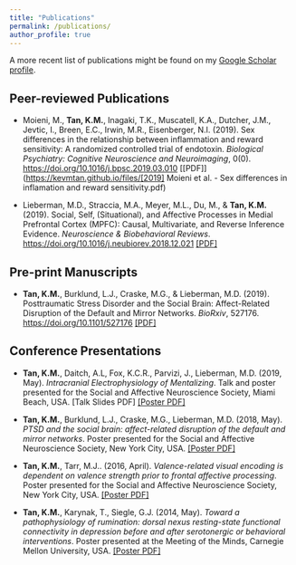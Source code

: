 ```yaml
---
title: "Publications"
permalink: /publications/
author_profile: true
---
```

A more recent list of publications might be found on my [Google Scholar profile](https://scholar.google.com/citations?user=1kC4VtgAAAAJ).

## Peer-reviewed Publications
* Moieni, M., **Tan, K.M.**, Inagaki, T.K., Muscatell, K.A., Dutcher, J.M., Jevtic, I., Breen, E.C., Irwin, M.R., Eisenberger, N.I. (2019). Sex differences in the relationship between inflammation and reward sensitivity: A randomized controlled trial of endotoxin. *Biological Psychiatry: Cognitive Neuroscience and Neuroimaging*, 0(0). https://doi.org/10.1016/j.bpsc.2019.03.010 [[PDF]](https://kevmtan.github.io/files/[2019] Moieni et al. - Sex differences in inflamation and reward sensitivity.pdf)

* Lieberman, M.D., Straccia, M.A., Meyer, M.L., Du, M., & **Tan, K.M.** (2019). Social, Self, (Situational), and Affective Processes in Medial Prefrontal Cortex (MPFC): Causal, Multivariate, and Reverse Inference Evidence. *Neuroscience & Biobehavioral Reviews*. https://doi.org/10.1016/j.neubiorev.2018.12.021 [[PDF]](http://www.scn.ucla.edu/pdf/Lieberman(2019)NBR.pdf)

## Pre-print Manuscripts
* **Tan, K.M.**, Burklund, L.J., Craske, M.G., & Lieberman, M.D. (2019). Posttraumatic Stress Disorder and the Social Brain: Affect-Related Disruption of the Default and Mirror Networks. *BioRxiv*, 527176. https://doi.org/10.1101/527176 [[PDF]](https://doi.org/10.1101/527176)

## Conference Presentations

* **Tan, K.M.**, Daitch, A.L, Fox, K.C.R., Parvizi, J., Lieberman, M.D. (2019, May). *Intracranial Electrophysiology of Mentalizing*. Talk and poster presented for the Social and Affective Neuroscience Society, Miami Beach, USA. [Talk Slides PDF] [[Poster PDF]](https://kevmtan.github.io/files/KTan_iEEGmentalizing_poster_SANS2019.pdf)

* **Tan, K.M.**, Burklund, L.J., Craske, M.G., Lieberman, M.D. (2018, May). *PTSD and the social brain: affect-related disruption of the default and mirror networks*. Poster presented for the Social and Affective Neuroscience Society, New York City, USA. [[Poster PDF]](https://kevmtan.github.io/files/KTan_PTSD_SANSposter_v2.pdf)

* **Tan, K.M.**, Tarr, M.J.. (2016, April). *Valence-related visual encoding is dependent on valence strength prior to frontal affective processing*. Poster presented for the Social and Affective Neuroscience Society, New York City, USA. [[Poster PDF]](https://kevmtan.github.io/files/KevinTan_SANS2016_ObjectValence.pdf)

* **Tan, K.M.**, Karynak, T., Siegle, G.J. (2014, May). *Toward a pathophysiology of rumination: dorsal nexus resting-state functional connectivity in depression before and after serotonergic or behavioral interventions*. Poster presented at the Meeting of the Minds, Carnegie Mellon University, USA. [[Poster PDF]](https://kevmtan.github.io/files/Kevin_DN_MeetingoftheMinds_Poster.pdf)


<!-- {% if author.googlescholar %}
  You can also find my articles on <u><a href="{{author.googlescholar}}">my Google Scholar profile</a>.</u>
{% endif %}

{% include base_path %}

{% for post in site.publications reversed %}
  {% include archive-single.html %}
{% endfor %}
 -->